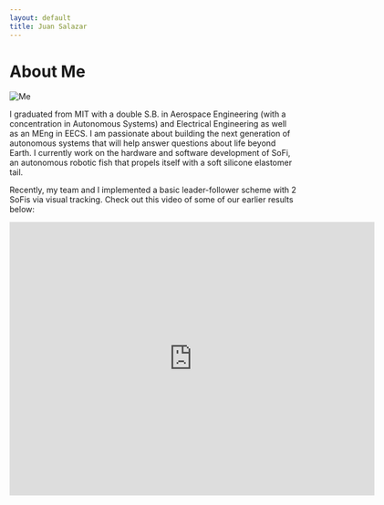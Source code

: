 ```yaml
---
layout: default
title: Juan Salazar
---
```


# About Me

![Me](https://juansala.github.io/media/Images/leeb-copy.jpg)

I graduated from MIT with a double S.B. in Aerospace Engineering (with a concentration in Autonomous Systems) and Electrical Engineering as well as an MEng in EECS. I am passionate about building the next generation of autonomous systems that will help answer questions about life beyond Earth. I currently work on the hardware and software development of SoFi, an autonomous robotic fish that propels itself with a soft silicone elastomer tail.

Recently, my team and I implemented a basic leader-follower scheme with 2 SoFis via visual tracking. Check out this video of some of our earlier results below:

<iframe
    width="640"
    height="480"
    src="https://www.youtube.com/watch?v=zDGuRk9I2oY"
    frameborder="0"
    allow="autoplay; encrypted-media"
    allowfullscreen
>
</iframe>

<!-- [Link to another page](./another-page.html). -->